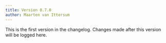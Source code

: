 ```yaml
---
title: Version 0.7.0
author: Maarten van Ittersum
---
```


This is the first version in the changelog. Changes made after this version will be logged here.
